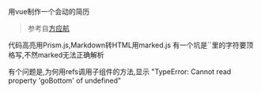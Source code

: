 用vue制作一个会动的简历

> 参考自[方应航](https://github.com/jirengu-inc/animating-resume)

代码高亮用Prism.js,Markdown转HTML用marked.js
有一个坑是``里的字符要顶格写,不然marked无法正确解析

有个问题是,为何用refs调用子组件的方法,显示
"TypeError: Cannot read property 'goBottom' of undefined"

